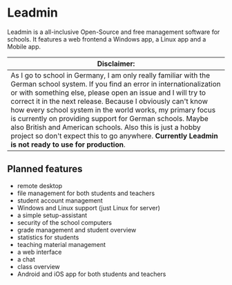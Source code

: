 # **Leadmin**
Leadmin is a all-inclusive Open-Source and free management software for schools.
It features a web frontend a Windows app, a Linux app and a Mobile app.

| Disclaimer:  |
|--------------|
| As I go to school in Germany, I am only really familiar with the German school system. If you find an error in internationalization or with something else, please open an issue and I will try to correct it in the next release. Because I obviously can't know how every school system in the world works, my primary focus is currently on providing support for German schools. Maybe also British and American schools. Also this is just a hobby project so don't expect this to go anywhere. **Currently Leadmin is not ready to use for production**. |

## **Planned features**
- remote desktop
- file management for both students and teachers
- student account management
- Windows and Linux support (just Linux for server)
- a simple setup-assistant
- security of the school computers
- grade management and student overview
- statistics for students
- teaching material management
- a web interface
- a chat
- class overview
- Android and iOS app for both students and teachers
